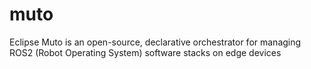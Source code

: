 # muto
Eclipse Muto is an open-source, declarative orchestrator for managing ROS2 (Robot Operating System) software stacks on edge devices
